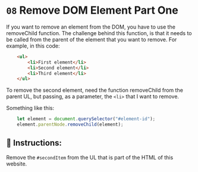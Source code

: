 # `08` Remove DOM Element Part One


If you want to remove an element from the DOM, you have to use the removeChild function.
The challenge behind this function, is that it needs to be called from the parent of the element that you want to remove. For example, in this code:
```html
    <ul>
        <li>First element</li>
        <li>Second element</li>
        <li>Third element</li>
    </ul>
```
To remove the second element, need the function removeChild from the parent UL, but passing, as a parameter, the `<li>` that I want to remove.

Something like this:
```js
    let element = document.querySelector("#element-id");
    element.parentNode.removeChild(element);
```
## 📝 Instructions:

Remove the `#secondItem` from the UL that is part of the HTML of this website.